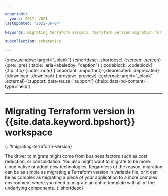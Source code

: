 ```yaml
---

copyright:
  years: 2017, 2021
lastupdated: "2021-06-04"

keywords: migrating terraform version, terraform version migration for schematics 

subcollection: schematics

---
```


{:new_window: target="_blank"}
{:shortdesc: .shortdesc}
{:screen: .screen}
{:pre: .pre}
{:table: .aria-labeledby="caption"}
{:codeblock: .codeblock}
{:tip: .tip}
{:note: .note}
{:important: .important}
{:deprecated: .deprecated}
{:download: .download}
{:preview: .preview}
{:external: target="_blank" .external}
{:support: data-reuse='support'}
{:help: data-hd-content-type='help'}

---

# Migrating Terraform version in {{site.data.keyword.bpshort}} workspace
{: #migrating-terraform-version}

The driver to migrate might come from business factors such as cost reduction, or consolidation. You also might want to migrate to be more cloud native or adopt new technologies. Regardless of the reason, migration can be as simple as migrating a Terraform version in variable file, or it can be as complex as migrating a piece of your application to a more complex environment where you need to migrate an entire template with all of the underlying components.
{: shortdesc}


